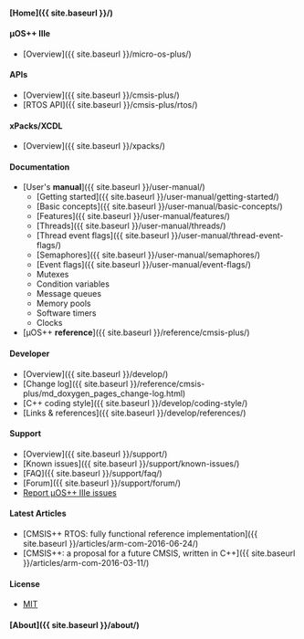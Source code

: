 #### [Home]({{ site.baseurl }}/)

#### µOS++ IIIe

* [Overview]({{ site.baseurl }}/micro-os-plus/)

#### APIs

* [Overview]({{ site.baseurl }}/cmsis-plus/)
* [RTOS API]({{ site.baseurl }}/cmsis-plus/rtos/)

#### xPacks/XCDL

* [Overview]({{ site.baseurl }}/xpacks/)

#### Documentation

* [User's **manual**]({{ site.baseurl }}/user-manual/)
  * [Getting started]({{ site.baseurl }}/user-manual/getting-started/)
  * [Basic concepts]({{ site.baseurl }}/user-manual/basic-concepts/)
  * [Features]({{ site.baseurl }}/user-manual/features/)
  * [Threads]({{ site.baseurl }}/user-manual/threads/)
  * [Thread event flags]({{ site.baseurl }}/user-manual/thread-event-flags/)
  * [Semaphores]({{ site.baseurl }}/user-manual/semaphores/)
  * [Event flags]({{ site.baseurl }}/user-manual/event-flags/)
  * Mutexes
  * Condition variables
  * Message queues
  * Memory pools
  * Software timers
  * Clocks
* [µOS++ **reference**]({{ site.baseurl }}/reference/cmsis-plus/)

#### Developer

* [Overview]({{ site.baseurl }}/develop/)
* [Change log]({{ site.baseurl }}/reference/cmsis-plus/md_doxygen_pages_change-log.html)
* [C++ coding style]({{ site.baseurl }}/develop/coding-style/)
* [Links & references]({{ site.baseurl }}/develop/references/)

#### Support

* [Overview]({{ site.baseurl }}/support/)
* [Known issues]({{ site.baseurl }}/support/known-issues/)
* [FAQ]({{ site.baseurl }}/support/faq/)
* [Forum]({{ site.baseurl }}/support/forum/)
* [Report µOS++ IIIe issues](https://github.com/micro-os-plus/micro-os-plus-iii/issues/)

#### Latest Articles

* [CMSIS++ RTOS: fully functional reference implementation]({{ site.baseurl }}/articles/arm-com-2016-06-24/)
* [CMSIS++: a proposal for a future CMSIS, written in C++]({{ site.baseurl }}/articles/arm-com-2016-03-11/)

#### License

* [MIT](https://opensource.org/licenses/MIT)

#### [About]({{ site.baseurl }}/about/)
